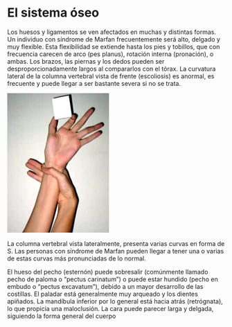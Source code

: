 # El sistema óseo

Los huesos y ligamentos se ven afectados en muchas y distintas formas. Un individuo con síndrome de Marfan frecuentemente será alto, delgado y muy flexible. Esta flexibilidad se extiende hasta los pies y tobillos, que con frecuencia carecen de arco \(pes planus\), rotación interna \(pronación\), o ambas. Los brazos, las piernas y los dedos pueden ser desproporcionadamente largos al compararlos con el tórax. La curvatura lateral de la columna vertebral vista de frente \(escoliosis\) es anormal, es frecuente y puede llegar a ser bastante severa si no se trata.

![Local Image](../.gitbook/assets/graficos6.png)

La columna vertebral vista lateralmente, presenta varias curvas en forma de S. Las personas con síndrome de Marfan pueden llegar a tener una o varias de estas curvas más pronunciadas de lo normal.

El hueso del pecho \(esternón\) puede sobresalir \(comúnmente llamado pecho de paloma o “pectus carinatum”\) o puede estar hundido \(pecho en embudo o “pectus excavatum”\), debido a un mayor desarrollo de las costillas. El paladar está generalmente muy arqueado y los dientes apiñados. La mandíbula inferior por lo general está hacia atrás \(retrógnata\), lo que propicia una maloclusión. La cara puede parecer larga y delgada, siguiendo la forma general del cuerpo

